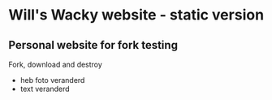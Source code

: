 # Will's Wacky website - static version
## Personal website for fork testing

Fork, download and destroy

* heb foto veranderd
* text veranderd



